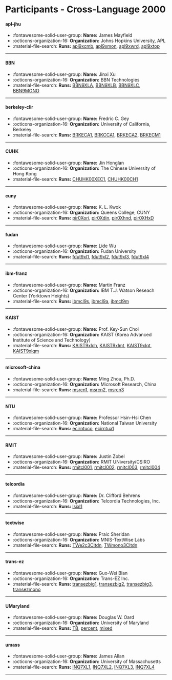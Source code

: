 # Participants - Cross-Language 2000 

#### apl-jhu
 - :fontawesome-solid-user-group: **Name:** James Mayfield
 - :octicons-organization-16: **Organization:** Johns Hopkins University, APL
 - :material-file-search: **Runs:** [apl9xcmb](./runs.md#apl9xcmb), [apl9xmon](./runs.md#apl9xmon), [apl9xwrd](./runs.md#apl9xwrd), [apl9xtop](./runs.md#apl9xtop)

---
#### BBN
 - :fontawesome-solid-user-group: **Name:** Jinxi Xu
 - :octicons-organization-16: **Organization:** BBN Technologies
 - :material-file-search: **Runs:** [BBN9XLA](./runs.md#bbn9xla), [BBN9XLB](./runs.md#bbn9xlb), [BBN9XLC](./runs.md#bbn9xlc), [BBN9MONO](./runs.md#bbn9mono)

---
#### berkeley-clir
 - :fontawesome-solid-user-group: **Name:** Fredric C. Gey
 - :octicons-organization-16: **Organization:** University of California, Berkeley
 - :material-file-search: **Runs:** [BRKECA1](./runs.md#brkeca1), [BRKCCA1](./runs.md#brkcca1), [BRKECA2](./runs.md#brkeca2), [BRKECM1](./runs.md#brkecm1)

---
#### CUHK
 - :fontawesome-solid-user-group: **Name:** Jin Honglan
 - :octicons-organization-16: **Organization:** The Chinese University of Hong Kong
 - :material-file-search: **Runs:** [CHUHK00XEC1](./runs.md#chuhk00xec1), [CHUHK00CH1](./runs.md#chuhk00ch1)

---
#### cuny
 - :fontawesome-solid-user-group: **Name:** K. L. Kwok
 - :octicons-organization-16: **Organization:** Queens College, CUNY
 - :material-file-search: **Runs:** [pir0Xori](./runs.md#pir0xori), [pir0Xdin](./runs.md#pir0xdin), [pir0Xhnd](./runs.md#pir0xhnd), [pir0XHxD](./runs.md#pir0xhxd)

---
#### fudan
 - :fontawesome-solid-user-group: **Name:** Lide Wu
 - :octicons-organization-16: **Organization:** Fudan University
 - :material-file-search: **Runs:** [fdut9xl1](./runs.md#fdut9xl1), [fdut9xl2](./runs.md#fdut9xl2), [fdut9xl3](./runs.md#fdut9xl3), [fdut9xl4](./runs.md#fdut9xl4)

---
#### ibm-franz
 - :fontawesome-solid-user-group: **Name:** Martin Franz
 - :octicons-organization-16: **Organization:** IBM T.J. Watson Reseach Center (Yorktown Heights)
 - :material-file-search: **Runs:** [ibmcl9s](./runs.md#ibmcl9s), [ibmcl9a](./runs.md#ibmcl9a), [ibmcl9m](./runs.md#ibmcl9m)

---
#### KAIST
 - :fontawesome-solid-user-group: **Name:** Prof. Key-Sun Choi
 - :octicons-organization-16: **Organization:** KAIST (Korea Advanced Institute of Science and Technology)
 - :material-file-search: **Runs:** [KAIST9xlch](./runs.md#kaist9xlch), [KAIST9xlmt](./runs.md#kaist9xlmt), [KAIST9xlqt](./runs.md#kaist9xlqt), [KAIST9xlqm](./runs.md#kaist9xlqm)

---
#### microsoft-china
 - :fontawesome-solid-user-group: **Name:** Ming Zhou, Ph.D.
 - :octicons-organization-16: **Organization:** Microsoft Research, China
 - :material-file-search: **Runs:** [msrcn1](./runs.md#msrcn1), [msrcn2](./runs.md#msrcn2), [msrcn3](./runs.md#msrcn3)

---
#### NTU
 - :fontawesome-solid-user-group: **Name:** Professor Hsin-Hsi Chen
 - :octicons-organization-16: **Organization:** National Taiwan University
 - :material-file-search: **Runs:** [ecirntuco](./runs.md#ecirntuco), [ecirntua1](./runs.md#ecirntua1)

---
#### RMIT
 - :fontawesome-solid-user-group: **Name:** Justin Zobel
 - :octicons-organization-16: **Organization:** RMIT UNiversity/CSIRO
 - :material-file-search: **Runs:** [rmitcl001](./runs.md#rmitcl001), [rmitcl002](./runs.md#rmitcl002), [rmitcl003](./runs.md#rmitcl003), [rmitcl004](./runs.md#rmitcl004)

---
#### telcordia
 - :fontawesome-solid-user-group: **Name:** Dr. Clifford Behrens
 - :octicons-organization-16: **Organization:** Telcordia Technologies, Inc.
 - :material-file-search: **Runs:** [lsixl1](./runs.md#lsixl1)

---
#### textwise
 - :fontawesome-solid-user-group: **Name:** Praic Sheridan
 - :octicons-organization-16: **Organization:** MNIS-TextWise Labs
 - :material-file-search: **Runs:** [TWe2c3CItdn](./runs.md#twe2c3citdn), [TWmono3CItdn](./runs.md#twmono3citdn)

---
#### trans-ez
 - :fontawesome-solid-user-group: **Name:** Guo-Wei Bian
 - :octicons-organization-16: **Organization:** Trans-EZ Inc.
 - :material-file-search: **Runs:** [transezbig1](./runs.md#transezbig1), [transezbig2](./runs.md#transezbig2), [transezbig3](./runs.md#transezbig3), [transezmono](./runs.md#transezmono)

---
#### UMaryland
 - :fontawesome-solid-user-group: **Name:** Douglas W. Oard
 - :octicons-organization-16: **Organization:** University of Maryland
 - :material-file-search: **Runs:** [TB](./runs.md#tb), [percent](./runs.md#percent), [mixed](./runs.md#mixed)

---
#### umass
 - :fontawesome-solid-user-group: **Name:** James Allan
 - :octicons-organization-16: **Organization:** University of Massachusetts
 - :material-file-search: **Runs:** [INQ7XL1](./runs.md#inq7xl1), [INQ7XL2](./runs.md#inq7xl2), [INQ7XL3](./runs.md#inq7xl3), [INQ7XL4](./runs.md#inq7xl4)

---
